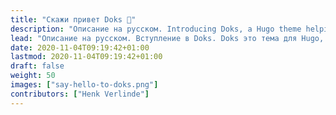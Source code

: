 ```yaml
---
title: "Скажи привет Doks 👋"
description: "Описание на русском. Introducing Doks, a Hugo theme helping you build modern documentation websites that are secure, fast, and SEO-ready — by default."
lead: "Описание на русском. Вступление в Doks. Doks это тема для Hugo, которая поможет построить современный сайт для документации. Безопасный, быстрый и дружественный для SEO из коробки."
date: 2020-11-04T09:19:42+01:00
lastmod: 2020-11-04T09:19:42+01:00
draft: false
weight: 50
images: ["say-hello-to-doks.png"]
contributors: ["Henk Verlinde"]
---
```

